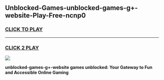 
## Unblocked-Games-unblocked-games-g+-website-Play-Free-ncnp0
<h3>
<a href="https://premium76.site?title=unblocked-games-g+-website&ref=18A">CLICK TO PLAY</a></h3>
<hr>

<h3>
<a href="https://premium76.site?title=unblocked-games-g+-website&ref=18A">CLICK 2 PLAY</a>
  
</h3>

<a href="https://premium76.site?title=unblocked-games-g+-website&ref=18A"><img src="https://clearcache.store/games.png"></a>


**unblocked-games-g+-website games unblocked: Your Gateway to Fun and Accessible Online Gaming**
